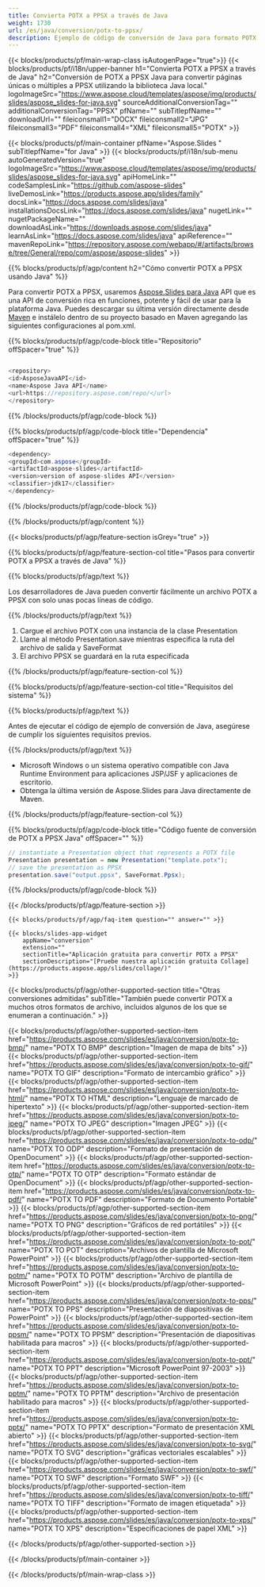 ```yaml
---
title: Convierta POTX a PPSX a través de Java
weight: 1730
url: /es/java/conversion/potx-to-ppsx/ 
description: Ejemplo de código de conversión de Java para formato POTX a archivo PPSX. Utilice este código de ejemplo para exportar presentaciones de PowerPoint y OpenOffice a PPSX dentro de cualquier aplicación web o de escritorio basada en Java.
---
```


{{< blocks/products/pf/main-wrap-class isAutogenPage="true">}}
{{< blocks/products/pf/i18n/upper-banner h1="Convierta POTX a PPSX a través de Java" h2="Conversión de POTX a PPSX Java para convertir páginas únicas o múltiples a PPSX utilizando la biblioteca Java local." logoImageSrc="https://www.aspose.cloud/templates/aspose/img/products/slides/aspose_slides-for-java.svg" sourceAdditionalConversionTag="" additionalConversionTag="PPSX" pfName="" subTitlepfName="" downloadUrl="" fileiconsmall1="DOCX" fileiconsmall2="JPG" fileiconsmall3="PDF" fileiconsmall4="XML" fileiconsmall5="POTX" >}}

{{< blocks/products/pf/main-container pfName="Aspose.Slides " subTitlepfName="for Java" >}}
{{< blocks/products/pf/i18n/sub-menu autoGeneratedVersion="true" logoImageSrc="https://www.aspose.cloud/templates/aspose/img/products/slides/aspose_slides-for-java.svg" apiHomeLink="" codeSamplesLink="https://github.com/aspose-slides" liveDemosLink="https://products.aspose.app/slides/family" docsLink="https://docs.aspose.com/slides/java" installationsDocsLink="https://docs.aspose.com/slides/java" nugetLink="" nugetPackageName="" downloadAsLink="https://downloads.aspose.com/slides/java" learnAsLink="https://docs.aspose.com/slides/java" apiReference="" mavenRepoLink="https://repository.aspose.com/webapp/#/artifacts/browse/tree/General/repo/com/aspose/aspose-slides" >}}

{{% blocks/products/pf/agp/content h2="Cómo convertir POTX a PPSX usando Java" %}}

 Para convertir POTX a PPSX, usaremos
 [Aspose.Slides para Java](https://products.aspose.com/slides/es/java)
 API que es una API de conversión rica en funciones, potente y fácil de usar para la plataforma Java. Puedes descargar su última versión directamente desde
 [Maven](https://repository.aspose.com/webapp/#/artifacts/browse/tree/General/repo/com/aspose/aspose-slides)
 e instálelo dentro de su proyecto basado en Maven agregando las siguientes configuraciones al pom.xml.

{{% blocks/products/pf/agp/code-block title="Repositorio" offSpacer="true" %}}

```cs

<repository>
<id>AsposeJavaAPI</id>
<name>Aspose Java API</name>
<url>https://repository.aspose.com/repo/</url>
</repository>

```

{{% /blocks/products/pf/agp/code-block %}}

{{% blocks/products/pf/agp/code-block title="Dependencia" offSpacer="true" %}}

```cs
<dependency>
<groupId>com.aspose</groupId>
<artifactId>aspose-slides</artifactId>
<version>version of aspose-slides API</version>
<classifier>jdk17</classifier>
</dependency>

```

{{% /blocks/products/pf/agp/code-block %}}

{{% /blocks/products/pf/agp/content %}}

{{< blocks/products/pf/agp/feature-section isGrey="true" >}}

{{% blocks/products/pf/agp/feature-section-col title="Pasos para convertir POTX a PPSX a través de Java" %}}

{{% blocks/products/pf/agp/text %}}

 Los desarrolladores de Java pueden convertir fácilmente un archivo POTX a PPSX con solo unas pocas líneas de código.

{{% /blocks/products/pf/agp/text %}}

1. Cargue el archivo POTX con una instancia de la clase Presentation
1. Llame al método Presentation.save mientras especifica la ruta del archivo de salida y SaveFormat
1. El archivo PPSX se guardará en la ruta especificada

{{% /blocks/products/pf/agp/feature-section-col %}}

{{% blocks/products/pf/agp/feature-section-col title="Requisitos del sistema" %}}

{{% blocks/products/pf/agp/text %}}

 Antes de ejecutar el código de ejemplo de conversión de Java, asegúrese de cumplir los siguientes requisitos previos.

{{% /blocks/products/pf/agp/text %}}

- Microsoft Windows o un sistema operativo compatible con Java Runtime Environment para aplicaciones JSP/JSF y aplicaciones de escritorio.
- Obtenga la última versión de Aspose.Slides para Java directamente de Maven.

{{% /blocks/products/pf/agp/feature-section-col %}}

{{% blocks/products/pf/agp/code-block title="Código fuente de conversión de POTX a PPSX Java" offSpacer="" %}}

```cs
// instantiate a Presentation object that represents a POTX file
Presentation presentation = new Presentation("template.potx");
// save the presentation as PPSX
presentation.save("output.ppsx", SaveFormat.Ppsx);   

```

{{% /blocks/products/pf/agp/code-block %}}

{{< /blocks/products/pf/agp/feature-section >}}

    {{< blocks/products/pf/agp/faq-item question="" answer="" >}}
 

<!-- aboutfile Starts -->

<!-- aboutfile Ends -->

    {{< blocks/slides-app-widget 
        appName="conversion"
        extension=""
        sectionTitle="Aplicación gratuita para convertir POTX a PPSX" 
        sectionDescription="[Pruebe nuestra aplicación gratuita Collage](https://products.aspose.app/slides/collage/)" 
    >}}
    
{{< blocks/products/pf/agp/other-supported-section title="Otras conversiones admitidas" subTitle="También puede convertir POTX a muchos otros formatos de archivo, incluidos algunos de los que se enumeran a continuación." >}}

{{< blocks/products/pf/agp/other-supported-section-item href="https://products.aspose.com/slides/es/java/conversion/potx-to-bmp/" name="POTX TO BMP" description="Imagen de mapa de bits" >}}
{{< blocks/products/pf/agp/other-supported-section-item href="https://products.aspose.com/slides/es/java/conversion/potx-to-gif/" name="POTX TO GIF" description="Formato de intercambio gráfico" >}}
{{< blocks/products/pf/agp/other-supported-section-item href="https://products.aspose.com/slides/es/java/conversion/potx-to-html/" name="POTX TO HTML" description="Lenguaje de marcado de hipertexto" >}}
{{< blocks/products/pf/agp/other-supported-section-item href="https://products.aspose.com/slides/es/java/conversion/potx-to-jpeg/" name="POTX TO JPEG" description="Imagen JPEG" >}}
{{< blocks/products/pf/agp/other-supported-section-item href="https://products.aspose.com/slides/es/java/conversion/potx-to-odp/" name="POTX TO ODP" description="Formato de presentación de OpenDocument" >}}
{{< blocks/products/pf/agp/other-supported-section-item href="https://products.aspose.com/slides/es/java/conversion/potx-to-otp/" name="POTX TO OTP" description="Formato estándar de OpenDocument" >}}
{{< blocks/products/pf/agp/other-supported-section-item href="https://products.aspose.com/slides/es/java/conversion/potx-to-pdf/" name="POTX TO PDF" description="Formato de Documento Portable" >}}
{{< blocks/products/pf/agp/other-supported-section-item href="https://products.aspose.com/slides/es/java/conversion/potx-to-png/" name="POTX TO PNG" description="Gráficos de red portátiles" >}}
{{< blocks/products/pf/agp/other-supported-section-item href="https://products.aspose.com/slides/es/java/conversion/potx-to-pot/" name="POTX TO POT" description="Archivos de plantilla de Microsoft PowerPoint" >}}
{{< blocks/products/pf/agp/other-supported-section-item href="https://products.aspose.com/slides/es/java/conversion/potx-to-potm/" name="POTX TO POTM" description="Archivo de plantilla de Microsoft PowerPoint" >}}
{{< blocks/products/pf/agp/other-supported-section-item href="https://products.aspose.com/slides/es/java/conversion/potx-to-pps/" name="POTX TO PPS" description="Presentación de diapositivas de PowerPoint" >}}
{{< blocks/products/pf/agp/other-supported-section-item href="https://products.aspose.com/slides/es/java/conversion/potx-to-ppsm/" name="POTX TO PPSM" description="Presentación de diapositivas habilitada para macros" >}}
{{< blocks/products/pf/agp/other-supported-section-item href="https://products.aspose.com/slides/es/java/conversion/potx-to-ppt/" name="POTX TO PPT" description="Microsoft PowerPoint 97-2003" >}}
{{< blocks/products/pf/agp/other-supported-section-item href="https://products.aspose.com/slides/es/java/conversion/potx-to-pptm/" name="POTX TO PPTM" description="Archivo de presentación habilitado para macros" >}}
{{< blocks/products/pf/agp/other-supported-section-item href="https://products.aspose.com/slides/es/java/conversion/potx-to-pptx/" name="POTX TO PPTX" description="Formato de presentación XML abierto" >}}
{{< blocks/products/pf/agp/other-supported-section-item href="https://products.aspose.com/slides/es/java/conversion/potx-to-svg/" name="POTX TO SVG" description="gráficas vectoriales escalables" >}}
{{< blocks/products/pf/agp/other-supported-section-item href="https://products.aspose.com/slides/es/java/conversion/potx-to-swf/" name="POTX TO SWF" description="Formato SWF" >}}
{{< blocks/products/pf/agp/other-supported-section-item href="https://products.aspose.com/slides/es/java/conversion/potx-to-tiff/" name="POTX TO TIFF" description="Formato de imagen etiquetada" >}}
{{< blocks/products/pf/agp/other-supported-section-item href="https://products.aspose.com/slides/es/java/conversion/potx-to-xps/" name="POTX TO XPS" description="Especificaciones de papel XML" >}}

{{< /blocks/products/pf/agp/other-supported-section >}}

{{< /blocks/products/pf/main-container >}}
    
{{< /blocks/products/pf/main-wrap-class >}}